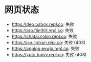# 网页状态
- https://deo.babox.repl.co: 失败
- https://aro.flinthill.repl.co: 失败
- https://chatai.cokio.repl.co: 失败
- https://jsn.limkon.repl.co: 失败 (403)
- https://apping.eywjx.repl.co: 失败
- https://ypto.tnpyv.repl.co: 失败 (403)
